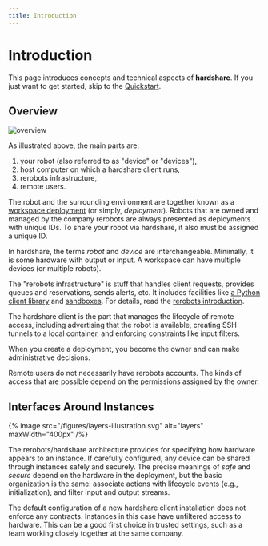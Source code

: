 ```yaml
---
title: Introduction
---
```


# Introduction

This page introduces concepts and technical aspects of **hardshare**. If you
just want to get started, skip to the [Quickstart](/hardshare/quickstart).


## Overview

![overview](/figures/hardshare-overview.svg)

As illustrated above, the main parts are:

1. your robot (also referred to as "device" or "devices"),
2. host computer on which a hardshare client runs,
3. rerobots infrastructure,
4. remote users.

The robot and the surrounding environment are together known as a [workspace
deployment](/intro) (or simply, *deployment*). Robots that are owned and managed
by the company rerobots are always presented as deployments with
unique IDs.  To share your robot via hardshare, it also must be assigned a
unique ID.

In hardshare, the terms *robot* and *device* are interchangeable. Minimally, it
is some hardware with output or input. A workspace can have multiple devices (or
multiple robots).

The "rerobots infrastructure" is stuff that handles client requests, provides
queues and reservations, sends alerts, etc. It includes facilities like
[a Python client library](https://pypi.org/project/rerobots) and
[sandboxes](https://rerobots.net/sandbox).
For details, read the [rerobots introduction](/intro).

The hardshare client is the part that manages the lifecycle of remote access,
including advertising that the robot is available, creating SSH tunnels to a
local container, and enforcing constraints like input filters.

When you create a deployment, you become the owner and can make
administrative decisions.

Remote users do not necessarily have rerobots accounts. The kinds of access that
are possible depend on the permissions assigned by the owner.


## Interfaces Around Instances

{% image src="/figures/layers-illustration.svg" alt="layers" maxWidth="400px" /%}

The rerobots/hardshare architecture provides for specifying how hardware appears
to an instance. If carefully configured, any device can be shared through
instances safely and securely. The precise meanings of *safe* and *secure*
depend on the hardware in the deployment, but the basic organization
is the same: associate actions with lifecycle events (e.g., initialization), and
filter input and output streams.

The default configuration of a new hardshare client installation does not
enforce any contracts. Instances in this case have unfiltered access to
hardware. This can be a good first choice in trusted settings, such as a team
working closely together at the same company.
